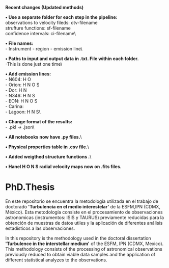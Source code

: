 **Recent changes (Updated methods)**

**• Use a separate folder for each step in the pipeline:** \
observations to velocity fileds: otv-filename\
strufture functions: sf-filename\
confidence intervals: ci-filename\

**• File names:** \
	- Instrument - region - emission line\
	
**• Paths to input and output data in .txt. File within each folder.**\
-This is done just one time\

**• Add emission lines:** \
	- N604: H O\
	- Orion: H N O S\
	- Dor: H N\
	- N346: H N S\
	- EON: H N O S\
	- Carina:\
	- Lagoon: H N S\
	
**• Change format of the results:** \
	- .pkl -> .json\

**• All notebooks now have .py files.**\

**• Physical properties table in .csv file.**\

**• Added weigthed structure functions .**\

**• Hanel  H O N S radial velocity maps now on .fits files.**

# PhD.Thesis

En este repositorio se encuentra la metodología utilizada en el trabajo de doctorado
**'Turbulencia en el medio interestelar'** de la ESFM,IPN (CDMX, México). 
Esta metodología consiste en el procesamiento de observaciones astronomicas (instrumentos: ISIS y TAURUS) 
previamente reducidas para la obtención de muestras de 
datos utiles y la aplicación de diferentes análisis estadísticos a las observaciones.

In this repository is the methodology used in the doctoral dissertation **'Turbulence in the interstellar medium'** 
of the ESFM, IPN (CDMX, Mexico). This methodology consists of the processing of astronomical observations 
previously reduced to obtain viable data samples and the application of different
statistical analyzes to the observations.
